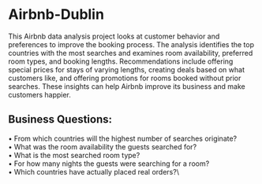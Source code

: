 # Airbnb-Dublin
This Airbnb data analysis project looks at customer behavior and preferences to improve the booking process. The analysis identifies the top countries with the most searches and examines room availability, preferred room types, and booking lengths. Recommendations include offering special prices for stays of varying lengths, creating deals based on what customers like, and offering promotions for rooms booked without prior searches. These insights can help Airbnb improve its business and make customers happier.

## Business Questions:
•	From which countries will the highest number of searches originate?\
•	What was the room availability the guests searched for?\
•	What is the most searched room type?\
•	For how many nights the guests were searching for a room?\
•	Which countries have actually placed real orders?\

